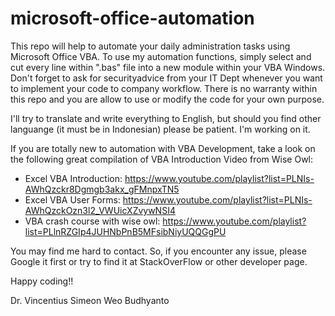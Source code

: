 # microsoft-office-automation
This repo will help to automate your daily administration tasks using Microsoft Office VBA. To use my automation functions, simply select and cut every line within ".bas" file into a new module within your VBA Windows. Don't forget to ask for securityadvice from your IT Dept whenever you want to implement your code to company workflow. There is no warranty within this repo and you are allow to use or modify the code for your own purpose. 

I'll try to translate and write everything to English, but should you find other languange (it must be in Indonesian) please be patient. I'm working on it.

If you are totally new to automation with VBA Development, take a look on the following great compilation of VBA Introduction Video from Wise Owl:

- Excel VBA Introduction: https://www.youtube.com/playlist?list=PLNIs-AWhQzckr8Dgmgb3akx_gFMnpxTN5
- Excel VBA User Forms: https://www.youtube.com/playlist?list=PLNIs-AWhQzckOzn3l2_VWUicXZvywNSI4
- VBA crash course with wise owl: https://www.youtube.com/playlist?list=PLlnRZGIp4JUHNbPnB5MFsibNiyUQQGgPU

You may find me hard to contact. So, if you encounter any issue, please Google it first or try to find it at StackOverFlow or other developer page. 

Happy coding!!

Dr. Vincentius Simeon Weo Budhyanto
